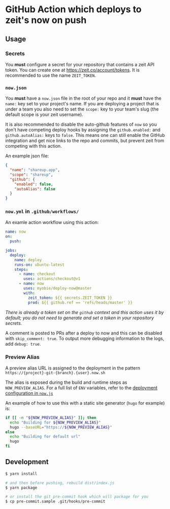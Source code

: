 # GitHub Action which deploys to zeit's now on push

## Usage

### Secrets

You **must** configure a secret for your repository that contains a zeit API token. You can create one at <https://zeit.co/account/tokens>. It is recommended to use the name `ZEIT_TOKEN`.

### `now.json`

You **must** have a `now.json` file in the root of your repo and it **must** have the `name:` key set to your project's name. If you are deploying a project that is under a team you also need to set the `scope:` key to your team's slug (the default scope is your zeit username).

It is also recommended to disable the auto-github features of `now` so you don't have competing deploy hooks by assigning the `github.enabled:` and `github.autoAlias:` keys to `false`. This means one can still enable the GitHub integration and get nice links to the repo and commits, but prevent zeit from competing with this action.

An example json file:

```json
{
  "name": "shareup.app",
  "scope": "shareup",
  "github": {
    "enabled": false,
    "autoAlias": false
  }
}
```

### `now.yml` in `.github/workflows/`

An examle action workflow using this action:

```yml
name: now
on:
  push:

jobs:
  deploy:
    name: deploy
    runs-on: ubuntu-latest
    steps:
      - name: checkout
        uses: actions/checkout@v1
      - name: now
        uses: myobie/deploy-now@master
        with:
          zeit_token: ${{ secrets.ZEIT_TOKEN }}
          prod: ${{ github.ref == 'refs/heads/master' }}
```

_There is already a token set on the `github` context and this action uses it by default; you do not need to generate and set a token in your repository secrets._

A comment is posted to PRs after a deploy to now and this can be disabled with `skip_comment: true`. To output more debugging information to the logs, add `debug: true`.

### Preview Alias

A preview alias URL is assigned to the deployment in the pattern `https://{project}-git-{branch}.{user}.now.sh`

The alias is exposed during the build and runtime steps as `NOW_PREVIEW_ALIAS`. For a full list of `ENV` variables, refer to the [deployment configuration in `now.js`](https://github.com/myobie/deploy-now/blob/master/now.js#L99)

An example of how to use this with a static site generator (`hugo` for example) is:

```sh
if [[ -n "${NOW_PREVIEW_ALIAS}" ]]; then
  echo "Building for ${NOW_PREVIEW_ALIAS}"
  hugo --baseURL="https://${NOW_PREVIEW_ALIAS}"
else
  echo "Building for default url"
  hugo
fi
```

## Development

```sh
$ yarn install

# and then before pushing, rebuild dist/index.js
$ yarn package

# or install the git pre-commit hook which will package for you
$ cp pre-commit.sample .git/hooks/pre-commit
```
